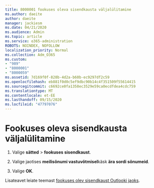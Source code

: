 ```yaml
---
title: 8000001 fookuses oleva sisendkausta väljalülitamine
ms.author: daeite
author: daeite
manager: jackiesm
ms.date: 04/21/2020
ms.audience: Admin
ms.topic: article
ms.service: o365-administration
ROBOTS: NOINDEX, NOFOLLOW
localization_priority: Normal
ms.collection: Adm_O365
ms.custom:
- "989"
- "8000001"
- "8000059"
ms.assetid: 7d169f0f-828b-4d2a-b60b-ec9297df2c59
ms.openlocfilehash: eb881f0d0c5ef9dbc90b14c4f351509f55614415
ms.sourcegitcommit: c6692ce0fa1358ec3529e59ca0ecdfdea4cdc759
ms.translationtype: MT
ms.contentlocale: et-EE
ms.lasthandoff: 09/15/2020
ms.locfileid: "47797076"
---
```

# <a name="turn-off-focused-inbox"></a>Fookuses oleva sisendkausta väljalülitamine

1. Valige **sätted** \> **fookuses sisendkaust**.  

2. Valige jaotises **meilisõnumi vastuvõtmisel**käsk **ära sordi sõnumeid**.

3. Valige **OK**.

Lisateavet leiate teemast [fookuses olev sisendkaust Outlooki jaoks](https://support.office.com/article/f445ad7f-02f4-4294-a82e-71d8964e3978?wt.mc_id=Office_Outlook_com_Alchemy).
